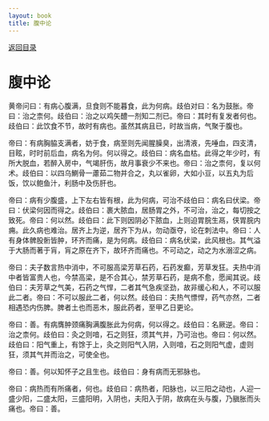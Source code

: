 ```yaml
---
layout: book
title: 腹中论
---
```


[返回目录](./)

# 腹中论

黄帝问曰：有病心腹满，旦食则不能暮食，此为何病。歧伯对曰：名为鼓胀。帝曰：治之柰何。歧伯曰：治之以鸡矢醴一剂知二剂已。帝曰：其时有复发者何也。歧伯曰：此饮食不节，故时有病也。虽然其病且已，时故当病，气聚于腹也。

帝曰：有病胸脇支满者，妨于食，病至则先闻腥臊臭，出清液，先唾血，四支清，目眩，时时前后血，病名为何。何以得之。歧伯曰：病名血枯。此得之年少时，有所大脱血，若醉入房中，气竭肝伤，故月事衰少不来也。帝曰：治之柰何，复以何术。歧伯曰：以四乌鰂骨一藘茹二物并合之，丸以雀卵，大如小豆，以五丸为后饭，饮以鲍鱼汁，利肠中及伤肝也。

帝曰：病有少腹盛，上下左右皆有根，此为何病，可治不歧伯曰：病名曰伏梁。帝曰：伏梁何因而得之。歧伯曰：裹大脓血，居肠胃之外，不可治，治之，每切按之致死。帝曰：何以然。歧伯曰：此下则因阴必下脓血，上则迫胃脘生鬲，侠胃脘内痈。此久病也难治。居齐上为逆，居齐下为从，勿动亟夺，论在刺法中。帝曰：人有身体髀股䯒皆肿，环齐而痛，是为何病。歧伯曰：病名伏梁，此风根也。其气溢于大肠而著于肓，肓之原在齐下，故环齐而痛也。不可动之，动之为水溺涩之病。

帝曰：夫子数言热中消中，不可服高梁芳草石药，石药发癫，芳草发狂。夫热中消中者皆富贵人也，今禁高梁，是不合其心，禁芳草石药，是病不愈，愿闻其说。歧伯曰：夫芳草之气美，石药之气悍，二者其气急疾坚劲，故非缓心和人，不可以服此二者。帝曰：不可以服此二者，何以然。歧伯曰：夫热气慓悍，药气亦然，二者相遇恐内伤脾。脾者土也而恶木，服此药者，至甲乙日更论。

帝曰：善。有病膺肿颈痛胸满腹胀此为何病，何以得之。歧伯曰：名厥逆。帝曰：治之柰何。歧伯曰：灸之则喑，石之则狂，须其气并，乃可治也。帝曰：何以然。歧伯曰：阳气重上，有馀于上，灸之则阳气入阴，入则喑，石之则阳气虚，虚则狂，须其气并而治之，可使全也。

帝曰：善。何以知怀子之且生也。歧伯曰：身有病而无邪脉也。

帝曰：病热而有所痛者，何也。歧伯曰：病热者，阳脉也，以三阳之动也，人迎一盛少阳，二盛太阳，三盛阳明，入阴也，夫阳入于阴，故病在头与腹，乃䐜胀而头痛也。帝曰：善。

